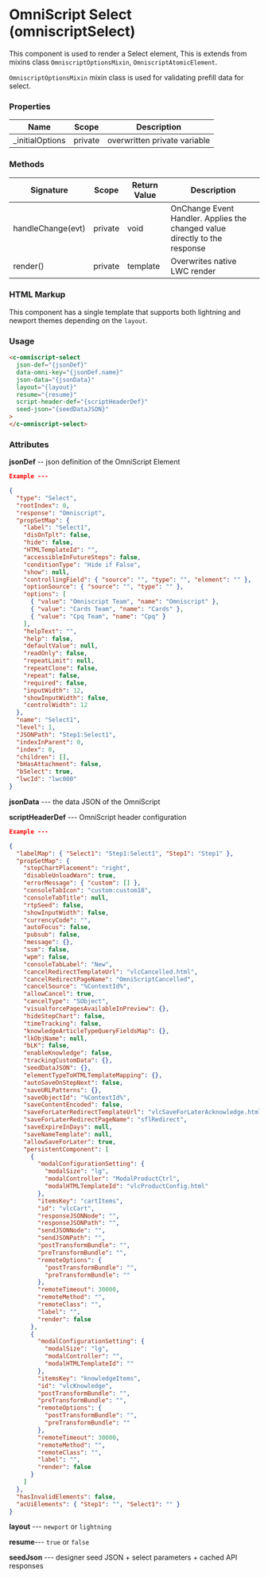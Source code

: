 # OmniScript Select (omniscriptSelect)

This component is used to render a Select element, This is extends from mixins class `OmniscriptOptionsMixin`, `OmniscriptAtomicElement`.

`OmniscriptOptionsMixin` mixin class is used for validating prefill data for select.

### Properties

| Name             | Scope   | Description                  |
| ---------------- | ------- | ---------------------------- |
| \_initialOptions | private | overwritten private variable |

###

### Methods

| Signature         | Scope   | Return Value | Description                                                                |
| ----------------- | ------- | ------------ | -------------------------------------------------------------------------- |
| handleChange(evt) | private | void         | OnChange Event Handler. Applies the changed value directly to the response |
| render()          | private | template     | Overwrites native LWC render                                               |

### HTML Markup

This component has a single template that supports both lightning and newport themes depending on the `layout`.

### Usage

```html
<c-omniscript-select
  json-def="{jsonDef}"
  data-omni-key="{jsonDef.name}"
  json-data="{jsonData}"
  layout="{layout}"
  resume="{resume}"
  script-header-def="{scriptHeaderDef}"
  seed-json="{seedDataJSON}"
>
</c-omniscript-select>
```

### Attributes

**jsonDef** -- json definition of the OmniScript Element

```json
Example ---

{
  "type": "Select",
  "rootIndex": 0,
  "response": "Omniscript",
  "propSetMap": {
    "label": "Select1",
    "disOnTplt": false,
    "hide": false,
    "HTMLTemplateId": "",
    "accessibleInFutureSteps": false,
    "conditionType": "Hide if False",
    "show": null,
    "controllingField": { "source": "", "type": "", "element": "" },
    "optionSource": { "source": "", "type": "" },
    "options": [
      { "value": "Omniscript Team", "name": "Omniscript" },
      { "value": "Cards Team", "name": "Cards" },
      { "value": "Cpq Team", "name": "Cpq" }
    ],
    "helpText": "",
    "help": false,
    "defaultValue": null,
    "readOnly": false,
    "repeatLimit": null,
    "repeatClone": false,
    "repeat": false,
    "required": false,
    "inputWidth": 12,
    "showInputWidth": false,
    "controlWidth": 12
  },
  "name": "Select1",
  "level": 1,
  "JSONPath": "Step1:Select1",
  "indexInParent": 0,
  "index": 0,
  "children": [],
  "bHasAttachment": false,
  "bSelect": true,
  "lwcId": "lwc000"
}

```

**jsonData** --- the data JSON of the OmniScript

**scriptHeaderDef** --- OmniScript header configuration

```json
Example ---

{
  "labelMap": { "Select1": "Step1:Select1", "Step1": "Step1" },
  "propSetMap": {
    "stepChartPlacement": "right",
    "disableUnloadWarn": true,
    "errorMessage": { "custom": [] },
    "consoleTabIcon": "custom:custom18",
    "consoleTabTitle": null,
    "rtpSeed": false,
    "showInputWidth": false,
    "currencyCode": "",
    "autoFocus": false,
    "pubsub": false,
    "message": {},
    "ssm": false,
    "wpm": false,
    "consoleTabLabel": "New",
    "cancelRedirectTemplateUrl": "vlcCancelled.html",
    "cancelRedirectPageName": "OmniScriptCancelled",
    "cancelSource": "%ContextId%",
    "allowCancel": true,
    "cancelType": "SObject",
    "visualforcePagesAvailableInPreview": {},
    "hideStepChart": false,
    "timeTracking": false,
    "knowledgeArticleTypeQueryFieldsMap": {},
    "lkObjName": null,
    "bLK": false,
    "enableKnowledge": false,
    "trackingCustomData": {},
    "seedDataJSON": {},
    "elementTypeToHTMLTemplateMapping": {},
    "autoSaveOnStepNext": false,
    "saveURLPatterns": {},
    "saveObjectId": "%ContextId%",
    "saveContentEncoded": false,
    "saveForLaterRedirectTemplateUrl": "vlcSaveForLaterAcknowledge.html",
    "saveForLaterRedirectPageName": "sflRedirect",
    "saveExpireInDays": null,
    "saveNameTemplate": null,
    "allowSaveForLater": true,
    "persistentComponent": [
      {
        "modalConfigurationSetting": {
          "modalSize": "lg",
          "modalController": "ModalProductCtrl",
          "modalHTMLTemplateId": "vlcProductConfig.html"
        },
        "itemsKey": "cartItems",
        "id": "vlcCart",
        "responseJSONNode": "",
        "responseJSONPath": "",
        "sendJSONNode": "",
        "sendJSONPath": "",
        "postTransformBundle": "",
        "preTransformBundle": "",
        "remoteOptions": {
          "postTransformBundle": "",
          "preTransformBundle": ""
        },
        "remoteTimeout": 30000,
        "remoteMethod": "",
        "remoteClass": "",
        "label": "",
        "render": false
      },
      {
        "modalConfigurationSetting": {
          "modalSize": "lg",
          "modalController": "",
          "modalHTMLTemplateId": ""
        },
        "itemsKey": "knowledgeItems",
        "id": "vlcKnowledge",
        "postTransformBundle": "",
        "preTransformBundle": "",
        "remoteOptions": {
          "postTransformBundle": "",
          "preTransformBundle": ""
        },
        "remoteTimeout": 30000,
        "remoteMethod": "",
        "remoteClass": "",
        "label": "",
        "render": false
      }
    ]
  },
  "hasInvalidElements": false,
  "acUiElements": { "Step1": "", "Select1": "" }
}
```

**layout** --- `newport` or `lightning`

**resume**--- `true` or `false`

**seedJson** --- designer seed JSON + select parameters + cached API responses
